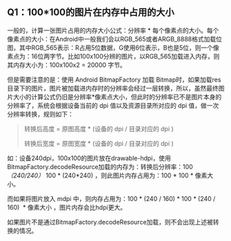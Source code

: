 ## Q1：100*100的图片在内存中占用的大小

一般的，计算一张图片占用的内存大小公式：分辨率 * 每个像素点的大小。每个像素点的大小：在Android中一般我们会以RGB_565或者ARGB_8888格式加载位图，其中RGB_565表示：R占用5位数据，G使用6位表示，B也是5位，则一个像素点为：16位两字节。比如100x100分辨的图片，以RGB_565加载进入内存，则其内存大小为：100x100x2 = 20000 字节。

但是需要注意的是：使用 Android BitmapFactory 加载 Bitmap时，如果加载res目录下的图片，图片被加载进内存时的分辨率会经过一层转换，所以，虽然最终图片大小的计算公式仍旧是分辨率*像素点大小，但此时的分辨率已不是图片本身的分辨率了，系统会根据设备当前的 dpi 值以及资源目录所对应的 dpi 值，做一次分辨率转换，规则如下：

> 转换后高度 = 原图高度 * (设备的 dpi / 目录对应的 dpi )
>
> 转换后宽度 = 原图宽度 * (设备的 dpi / 目录对应的 dpi )

如：设备240dpi，100x100的图片放在drawable-hdpi，使用BitmapFactory.decodeResource加载的内存为：转换后分辨率：100 *（240/240）* 100 * (240*240) ，则此图片内存占用为：100 * 100 * 像素大小。

而如果将图片放入 mdpi 中，则内存占用为：100 * (240 / 160) * 100 * (240 / 160)  * 像素大小 ，图片内存会比hdpi更大。

如果图片不是通过BitmapFactory.decodeResource加载，则不会出现上述被转换的情况。
